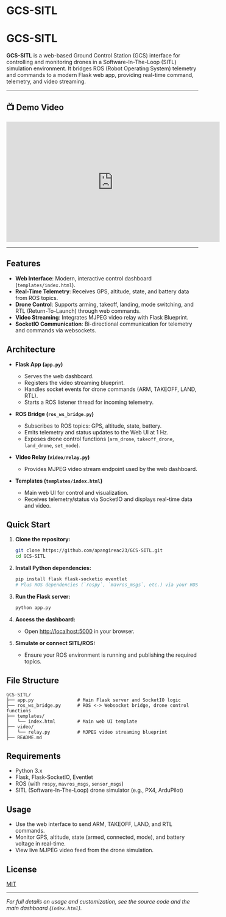 # GCS-SITL

# GCS-SITL

**GCS-SITL** is a web-based Ground Control Station (GCS) interface for controlling and monitoring drones in a Software-In-The-Loop (SITL) simulation environment. It bridges ROS (Robot Operating System) telemetry and commands to a modern Flask web app, providing real-time command, telemetry, and video streaming.

---

## 📺 Demo Video

<!--
  Replace the VIDEO_ID below with your actual YouTube video ID.
  Example: If your video URL is https://youtu.be/abc123, then VIDEO_ID is abc123
-->
<div align="center">

<iframe width="560" height="315" src="https://www.youtube.com/embed/JfEx5KIGv_0" title="GCS-SITL Demo" frameborder="0" allow="accelerometer; autoplay; clipboard-write; encrypted-media; gyroscope; picture-in-picture; web-share" allowfullscreen></iframe>

</div>

---

## Features

- **Web Interface**: Modern, interactive control dashboard (`templates/index.html`).
- **Real-Time Telemetry**: Receives GPS, altitude, state, and battery data from ROS topics.
- **Drone Control**: Supports arming, takeoff, landing, mode switching, and RTL (Return-To-Launch) through web commands.
- **Video Streaming**: Integrates MJPEG video relay with Flask Blueprint.
- **SocketIO Communication**: Bi-directional communication for telemetry and commands via websockets.

## Architecture

- **Flask App (`app.py`)**
  - Serves the web dashboard.
  - Registers the video streaming blueprint.
  - Handles socket events for drone commands (ARM, TAKEOFF, LAND, RTL).
  - Starts a ROS listener thread for incoming telemetry.

- **ROS Bridge (`ros_ws_bridge.py`)**
  - Subscribes to ROS topics: GPS, altitude, state, battery.
  - Emits telemetry and status updates to the Web UI at 1 Hz.
  - Exposes drone control functions (`arm_drone`, `takeoff_drone`, `land_drone`, `set_mode`).

- **Video Relay (`video/relay.py`)**
  - Provides MJPEG video stream endpoint used by the web dashboard.

- **Templates (`templates/index.html`)**
  - Main web UI for control and visualization.
  - Receives telemetry/status via SocketIO and displays real-time data and video.

## Quick Start

1. **Clone the repository:**
   ```bash
   git clone https://github.com/apangireac23/GCS-SITL.git
   cd GCS-SITL
   ```

2. **Install Python dependencies:**
   ```bash
   pip install flask flask-socketio eventlet
   # Plus ROS dependencies (`rospy`, `mavros_msgs`, etc.) via your ROS environment.
   ```

3. **Run the Flask server:**
   ```bash
   python app.py
   ```

4. **Access the dashboard:**
   - Open [http://localhost:5000](http://localhost:5000) in your browser.

5. **Simulate or connect SITL/ROS:**
   - Ensure your ROS environment is running and publishing the required topics.

## File Structure

```
GCS-SITL/
├── app.py                # Main Flask server and SocketIO logic
├── ros_ws_bridge.py      # ROS <-> Websocket bridge, drone control functions
├── templates/
│   └── index.html        # Main web UI template
├── video/
│   └── relay.py          # MJPEG video streaming blueprint
├── README.md
```

## Requirements

- Python 3.x
- Flask, Flask-SocketIO, Eventlet
- ROS (with `rospy`, `mavros_msgs`, `sensor_msgs`)
- SITL (Software-In-The-Loop) drone simulator (e.g., PX4, ArduPilot)

## Usage

- Use the web interface to send ARM, TAKEOFF, LAND, and RTL commands.
- Monitor GPS, altitude, state (armed, connected, mode), and battery voltage in real-time.
- View live MJPEG video feed from the drone simulation.

## License

[MIT](LICENSE)

---

*For full details on usage and customization, see the source code and the main dashboard (`index.html`).*
